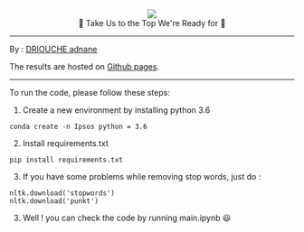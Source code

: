 <div align="center">
  <div style="text-align:center">
    <img src="https://user-images.githubusercontent.com/46791116/154052113-d86fa16f-9190-4703-a754-a8783828ca94.png" />
  </div>

  
  <center> 🌚 Take Us to the Top We're Ready for 🌝 </center>
 </div>

___

By : [DRIOUCHE adnane](https://www.linkedin.com/in/adnane-driouche-275763177/)

The results are hosted on [Github pages](https://tripper98.github.io/Test_internship_is/main.html).
___

To run the code, please follow these steps:


1. Create a new environment by installing python 3.6
``` 
conda create -n Ipsos python = 3.6
```
2. Install requirements.txt 
```
pip install requirements.txt 
```

3. If you have some problems while removing stop words, just do :
```
nltk.download('stopwords')
nltk.download('punkt')
```

3. Well ! you can check the code by running main.ipynb 😃
